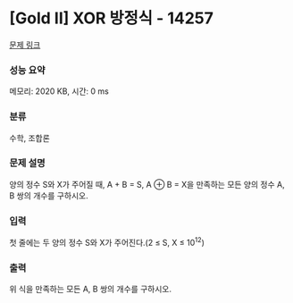 # [Gold II] XOR 방정식 - 14257 

[문제 링크](https://www.acmicpc.net/problem/14257) 

### 성능 요약

메모리: 2020 KB, 시간: 0 ms

### 분류

수학, 조합론

### 문제 설명

<p>양의 정수 S와 X가 주어질 때, A + B = S, A ⊕ B = X을 만족하는 모든 양의 정수 A, B 쌍의 개수를 구하시오.</p>

### 입력 

 <p>첫 줄에는 두 양의 정수 S와 X가 주어진다.(2 ≤ S, X ≤ 10<sup>12</sup>)</p>

### 출력 

 <p>위 식을 만족하는 모든 A, B 쌍의 개수를 구하시오.</p>

